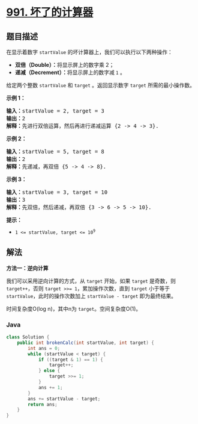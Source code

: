 # [991. 坏了的计算器](https://leetcode.cn/problems/broken-calculator)

## 题目描述

<p>在显示着数字&nbsp;<code>startValue</code>&nbsp;的坏计算器上，我们可以执行以下两种操作：</p>

<ul>
	<li><strong>双倍（Double）：</strong>将显示屏上的数字乘 2；</li>
	<li><strong>递减（Decrement）：</strong>将显示屏上的数字减 <code>1</code> 。</li>
</ul>

<p>给定两个整数&nbsp;<code>startValue</code>&nbsp;和&nbsp;<code>target</code>&nbsp;。返回显示数字&nbsp;<code>target</code>&nbsp;所需的最小操作数。</p>

<p><strong>示例 1：</strong></p>

<pre>
<strong>输入：</strong>startValue = 2, target = 3
<strong>输出：</strong>2
<strong>解释：</strong>先进行双倍运算，然后再进行递减运算 {2 -&gt; 4 -&gt; 3}.
</pre>

<p><strong>示例 2：</strong></p>

<pre>
<strong>输入：</strong>startValue = 5, target = 8
<strong>输出：</strong>2
<strong>解释：</strong>先递减，再双倍 {5 -&gt; 4 -&gt; 8}.
</pre>

<p><strong>示例 3：</strong></p>

<pre>
<strong>输入：</strong>startValue = 3, target = 10
<strong>输出：</strong>3
<strong>解释：</strong>先双倍，然后递减，再双倍 {3 -&gt; 6 -&gt; 5 -&gt; 10}.
</pre>

<p><strong>提示：</strong></p>

<ul>
	<li><code>1 &lt;= startValue, target &lt;= 10<sup>9</sup></code></li>
</ul>

## 解法

**方法一：逆向计算**

我们可以采用逆向计算的方式，从 `target` 开始，如果 `target` 是奇数，则 `target++`，否则 `target >>= 1`，累加操作次数，直到 `target` 小于等于 `startValue`，此时的操作次数加上 `startValue - target` 即为最终结果。

时间复杂度O(log n)，其中n为 `target`。空间复杂度O(1)。

### **Java**

```java
class Solution {
    public int brokenCalc(int startValue, int target) {
        int ans = 0;
        while (startValue < target) {
            if ((target & 1) == 1) {
                target++;
            } else {
                target >>= 1;
            }
            ans += 1;
        }
        ans += startValue - target;
        return ans;
    }
}
```
